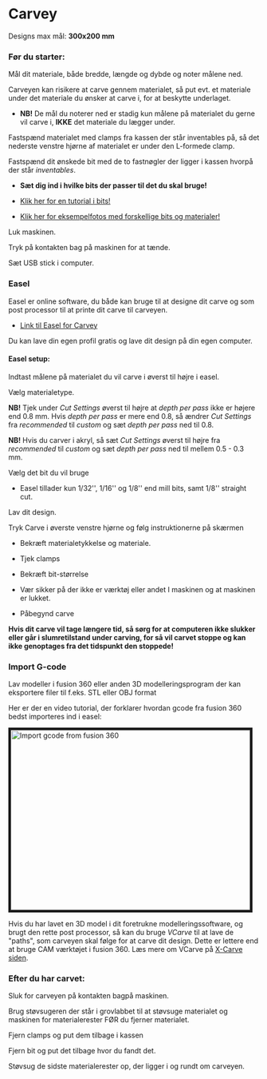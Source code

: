 # **Carvey**

Designs max mål: **300x200 mm**

### Før du starter:

Mål dit materiale, både bredde, længde og dybde og noter målene ned.

Carveyen kan risikere at carve gennem materialet, så put evt. et materiale under det materiale du ønsker at
carve i, for at beskytte underlaget.

- **NB!** De mål du noterer ned er stadig kun målene på materialet du gerne vil carve i, **IKKE** det materiale du
lægger under.

Fastspænd materialet med clamps fra kassen der står inventables på, så det nederste
venstre hjørne af materialet er under den L-formede clamp.


Fastspænd dit ønskede bit med de to fastnøgler der ligger i kassen hvorpå der står
*inventables*.
- **Sæt dig ind i hvilke bits der passer til det du skal bruge!**

- [Klik her for en tutorial i bits!](https://inventables.desk.com/customer/portal/articles/2850808?b_id=9562&t=0 "Bits 101")
- [Klik her for eksempelfotos med forskellige bits og materialer!](https://inventables.desk.com/customer/portal/articles/2918214-bit-and-material-pairings---photos "Bit eksempelfotos")

Luk maskinen.

Tryk på kontakten bag på maskinen for at tænde.

Sæt USB stick i computer.


### Easel

Easel er online software, du både kan bruge til at designe dit carve og som post
processor til at printe dit carve til carveyen.

- [Link til Easel for Carvey](http://easel.inventables.com/carvey "Easel Carvey")

Du kan lave din egen profil gratis og lave dit design på din egen computer.

#### Easel setup:

Indtast målene på materialet du vil carve i øverst til højre i easel.

Vælg materialetype.

**NB!** Tjek under *Cut Settings* øverst til højre at *depth per pass* ikke er højere end 0.8 mm. Hvis *depth per pass* er mere end 0.8, så ændrer *Cut Settings* fra *recommended* til *custom* og sæt *depth per pass* ned til 0.8.

**NB!** Hvis du carver i akryl, så sæt *Cut Settings* øverst til højre fra *recommended* til *custom* og sæt *depth per pass* ned til mellem 0.5 - 0.3 mm.

Vælg det bit du vil bruge
- Easel tillader kun 1/32'', 1/16'' og 1/8'' end mill bits, samt 1/8'' straight cut.

Lav dit design.

Tryk Carve i øverste venstre hjørne og følg instruktionerne på skærmen

- Bekræft materialetykkelse og materiale.

- Tjek clamps

- Bekræft bit-størrelse

- Vær sikker på der ikke er værktøj eller andet I maskinen og at maskinen er lukket.

- Påbegynd carve

**Hvis dit carve vil tage længere tid, så sørg for at computeren ikke slukker eller går i slumretilstand under carving, for så vil carvet stoppe og kan ikke genoptages fra det tidspunkt den stoppede!**


### Import G-code

Lav modeller i fusion 360 eller anden 3D modelleringsprogram der kan eksportere filer til f.eks. STL eller OBJ format

Her er der en video tutorial, der forklarer hvordan gcode fra fusion 360 bedst importeres ind i easel:

<a href="http://www.youtube.com/watch?feature=player_embedded&v=DFwXdnKzg2I
" target="_blank"><img src="http://img.youtube.com/vi/DFwXdnKzg2I/0.jpg"
alt="Import gcode from fusion 360" width="480" height="360" border="5" /></a>

Hvis du har lavet en 3D model i dit foretrukne modelleringssoftware, og brugt den rette post processor, så kan du bruge *VCarve* til at lave de "paths", som carveyen skal følge for at carve dit design. Dette er lettere end at bruge CAM værktøjet i fusion 360. Læs mere om VCarve på [X-Carve siden](../master/X-Carve.md).


### Efter du har carvet:
Sluk for carveyen på kontakten bagpå maskinen.

Brug støvsugeren der står i grovlabbet til at støvsuge materialet og maskinen for
materialerester FØR du fjerner materialet.

Fjern clamps og put dem tilbage i kassen

Fjern bit og put det tilbage hvor du fandt det.

Støvsug de sidste materialerester op, der ligger i og rundt om carveyen.
